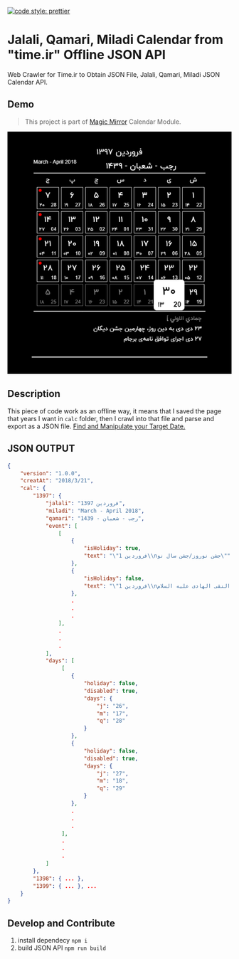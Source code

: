 [![code style: prettier](https://img.shields.io/badge/code_style-prettier-ff69b4.svg?style=flat-square)](https://github.com/prettier/prettier)
# Jalali, Qamari, Miladi Calendar from "time.ir" Offline JSON API
Web Crawler for Time.ir to Obtain JSON File, Jalali, Qamari, Miladi JSON Calendar API.
## Demo

>This project is part of [Magic Mirror](https://github.com/HosseinMarzban/MagicMirror) Calendar Module.

<img src="./Demo.png">
<br>

## Description
This piece of code work as an offline way, it means that I saved the page that years I want in `calc` folder, then I crawl into that file and parse and export as a JSON file. [Find and Manipulate your Target Date.](https://www.time.ir/fa/eventyear-%D8%AA%D9%82%D9%88%DB%8C%D9%85-%D8%B3%D8%A7%D9%84%DB%8C%D8%A7%D9%86%D9%87)

## JSON OUTPUT
``` json
{
    "version": "1.0.0",
    "creatAt": "2018/3/21",
    "cal": {
        "1397": {
            "jalali": "فروردین 1397",
            "miladi": "March - April 2018",
            "qamari": "رجب - شعبان - 1439",
            "event": [
                [
                    {
                        "isHoliday": true,
                        "text": "\"1 فروردین\\nجشن نوروز/جشن سال نو\""
                    },
                    {
                        "isHoliday": false,
                        "text": "\"1 فروردین\\nشهادت امام علی النقی الهادی علیه السلام\\n [ 3 رجب ]\""
                    },
                    .
                    .
                    .
                ],
                .
                .
                .
            ],
            "days": [
                 [
                    {
                        "holiday": false,
                        "disabled": true,
                        "days": {
                            "j": "26",
                            "m": "17",
                            "q": "28"
                        }
                    },
                    {
                        "holiday": false,
                        "disabled": true,
                        "days": {
                            "j": "27",
                            "m": "18",
                            "q": "29"
                        }
                    },
                    .
                    .
                    .
                 ],
                 .
                 .
                 .
            ]
        },
        "1398": { ... },
        "1399": { ... }, ...
    }
}
```

## Develop and Contribute

1. install dependecy `npm i`
2. build JSON API `npm run build`
